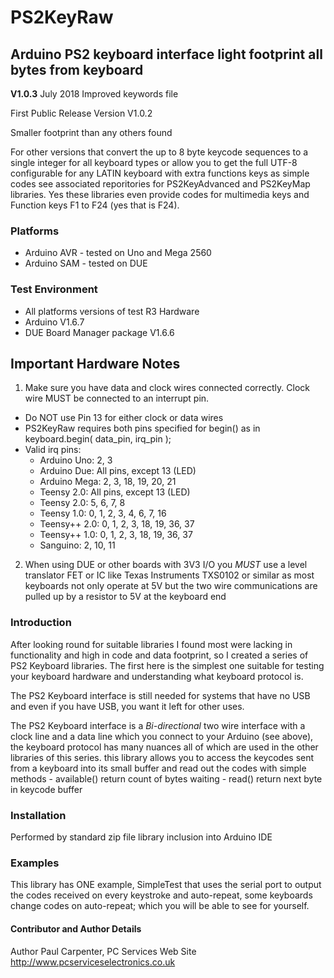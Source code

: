 # PS2KeyRaw
## Arduino PS2 keyboard interface light footprint all bytes from keyboard

**V1.0.3** July 2018 Improved keywords file

First Public Release Version V1.0.2

Smaller footprint than any others found

For other versions that convert the up to 8 byte keycode sequences to a single integer for all keyboard types or allow you to get the full UTF-8 configurable for any LATIN keyboard with extra functions keys as simple codes see associated reporitories for PS2KeyAdvanced and PS2KeyMap libraries. Yes these libraries even provide codes for multimedia keys and Function keys F1 to F24 (yes that is F24).

### Platforms

- Arduino AVR - tested on Uno and Mega 2560
- Arduino SAM - tested on DUE

### Test Environment
   - All platforms versions of test R3 Hardware
   - Arduino V1.6.7
   - DUE Board Manager package V1.6.6
 
## Important Hardware Notes
 1.  Make sure you have data and clock wires connected correctly. Clock wire MUST be connected to an interrupt pin.
   - Do NOT use Pin 13 for either clock or data wires
   - PS2KeyRaw requires both pins specified for begin() as in  keyboard.begin( data_pin, irq_pin );
   - Valid irq pins:
     - Arduino Uno:  2, 3
     - Arduino Due:  All pins, except 13 (LED)
     - Arduino Mega: 2, 3, 18, 19, 20, 21
     - Teensy 2.0:   All pins, except 13 (LED)
     - Teensy 2.0:   5, 6, 7, 8
     - Teensy 1.0:   0, 1, 2, 3, 4, 6, 7, 16
     - Teensy++ 2.0: 0, 1, 2, 3, 18, 19, 36, 37
     - Teensy++ 1.0: 0, 1, 2, 3, 18, 19, 36, 37
     - Sanguino:     2, 10, 11

 2.  When using DUE or other boards with 3V3 I/O you *MUST* use a level translator FET or IC like Texas Instruments TXS0102 or similar as most keyboards not only operate at 5V but the two wire communications are pulled up by a resistor to 5V at the keyboard end

### Introduction

After looking round for suitable libraries I found most were lacking in functionality and high in code and data footprint, so I created a series of PS2 Keyboard libraries. The first here is the simplest one suitable for testing your keyboard hardware and understanding what keyboard protocol is.

The PS2 Keyboard interface is still needed for systems that have no USB and even if you have USB, you want it left for other uses.

The PS2 Keyboard interface is a *Bi-directional* two wire interface with a clock line and a data line which you connect to your Arduino (see above), the keyboard protocol has many nuances all of which are used in the other libraries of this series. this library allows you to access the keycodes sent from a keyboard into its small buffer and read out the codes with simple methods
    - available() return count of bytes waiting
    - read() return next byte in keycode buffer
    
### Installation

Performed by standard zip file library inclusion into Arduino IDE

### Examples

This library has ONE example, SimpleTest that uses the serial port to output the codes received on every keystroke and auto-repeat, some keyboards change codes on auto-repeat; which you will be able to see for yourself.

#### Contributor and Author Details

Author   Paul Carpenter, PC Services
Web Site http://www.pcserviceselectronics.co.uk
